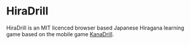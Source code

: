 HiraDrill
===
HiraDrill is an MIT licenced browser based Japanese Hiragana 
learning game based on the mobile game [KanaDrill](https://f-droid.org/repository/browse/?fdcategory=Reading&fdid=com.jorgecastillo.kanadrill).
